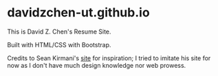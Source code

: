 # davidzchen-ut.github.io

This is David Z. Chen's Resume Site. 

Built with HTML/CSS with Bootstrap. 

Credits to Sean Kirmani's [site](https://kirmani.io) for inspiration; I tried to imitate his site for now as I don't have much design knowledge nor web prowess.
